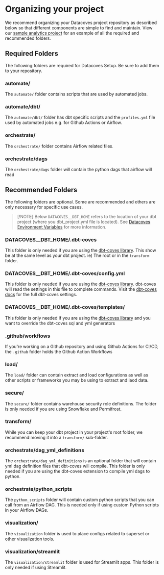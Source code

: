 # Organizing your project

We recommend organizing your Datacoves project repository as described below so that different components are simple to find and maintain. View our <a href="https://github.com/datacoves/balboa" target="_blank" rel="noopener">sample analytics project</a> for an example of all the required and recommended folders.

## Required Folders
The following folders are required for Datacoves Setup. Be sure to add them to your repository. 

### automate/

The `automate/` folder contains scripts that are used by automated jobs.

### automate/dbt/

The `automate/dbt/` folder has dbt specific scripts and the `profiles.yml` file used by automated jobs e.g. for Github Actions or Airflow.

### orchestrate/

The `orchestrate/` folder contains Airflow related files.

### orchestrate/dags

The `orchestrate/dags` folder will contain the python dags that airflow will read

## Recommended Folders
The following folders are optional. Some are recommended and others are only necessary for specific use cases. 

>[!NOTE] Below `DATACOVES__DBT_HOME` refers to the location of your dbt project (where you dbt_project.yml file is located). See [Datacoves Environment Variables](reference/vscode/datacoves-env-vars.md) for more information.

### DATACOVES__DBT_HOME/.dbt-coves
This folder is only needed if you are using the [dbt-coves library](https://github.com/datacoves/dbt-coves?tab=readme-ov-file#dbt-coves). This show be at the same level as your dbt project. ie) The root or in the `transform` folder. 

### DATACOVES__DBT_HOME/.dbt-coves/config.yml
This folder is only needed if you are using the [dbt-coves library](https://github.com/datacoves/dbt-coves?tab=readme-ov-file#dbt-coves). dbt-coves will read the settings in this file to complete commands. Visit the [dbt-coves docs](https://github.com/datacoves/dbt-coves?tab=readme-ov-file#settings) for the full dbt-coves settings.

### DATACOVES__DBT_HOME/.dbt-coves/templates/
This folder is only needed if you are using the [dbt-coves library](https://github.com/datacoves/dbt-coves?tab=readme-ov-file#dbt-coves) and you want to override the dbt-coves sql and yml generators  

### .github/workflows

If you're working on a Github repository and using Github Actions for CI/CD, the `.github` folder holds the Github Action Workflows

### load/

The `load/` folder can contain extract and load configurations as well as other scripts or frameworks you may be using to extract and laod data.

### secure/

The `secure/` folder contains warehouse security role definitions. The folder is only needed if you are using Snowflake and Permifrost.

### transform/

While you can keep your dbt project in your project's root folder, we recommend moving it into a `transform/` sub-folder.

### orchestrate/dag_yml_definitions

The `orchestrate/dag_yml_definitions` is an optional folder that will contain yml dag definition files that dbt-coves will compile. This folder is only needed if you are using the dbt-coves extension to compile yml dags to python.

### orchestrate/python_scripts
The `python_scripts` folder will contain custom python scripts that you can call from an Airflow DAG. This is needed only if using custom Python scripts in your Airflow DAGs.

### visualization/
The `visualization` folder is used to place configs related to superset or other visualization tools.

### visualization/streamlit
The `visualization/streamlit` folder is used for Streamlit apps. This folder is only needed if using Streamlit.
